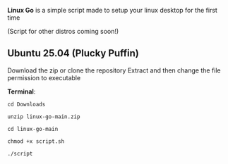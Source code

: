 **Linux Go** is a simple script made to setup your linux desktop for the first time 

(Script for other distros coming soon!) 

## Ubuntu 25.04 (Plucky Puffin)

Download the zip or clone the repository 
Extract and then change the file permission to executable 

**Terminal**: 

`cd Downloads` 

`unzip linux-go-main.zip`

`cd linux-go-main`

`chmod +x script.sh` 

`./script`


